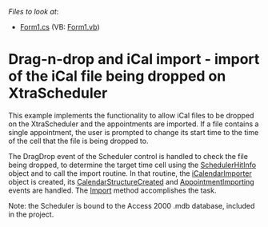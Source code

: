 <!-- default file list -->
*Files to look at*:

* [Form1.cs](./CS/Drag_iCalFromFile/Form1.cs) (VB: [Form1.vb](./VB/Drag_iCalFromFile/Form1.vb))
<!-- default file list end -->
# Drag-n-drop and iCal import - import of the iCal file being dropped on XtraScheduler


<p>This example implements the functionality to allow iCal files to be dropped on the XtraScheduler and the appointments are imported. If a file contains a single appointment, the user is prompted to change its start time to the time of the cell that the file is being dropped to. </p><p>The DragDrop event of the Scheduler control is handled to check the file being dropped, to determine the target time cell using the <a href="http://documentation.devexpress.com/#WindowsForms/clsDevExpressXtraSchedulerDrawingSchedulerHitInfotopic">SchedulerHitInfo</a> object and to call the import routine. In that routine, the <a href="http://documentation.devexpress.com/#WindowsForms/clsDevExpressXtraScheduleriCalendariCalendarImportertopic">iCalendarImporter</a> object is created, its <a href="http://documentation.devexpress.com/#WindowsForms/DevExpressXtraScheduleriCalendariCalendarImporter_CalendarStructureCreatedtopic">CalendarStructureCreated</a> and <a href="http://documentation.devexpress.com/#WindowsForms/DevExpressXtraSchedulerExchangeAppointmentImporter_AppointmentImportingtopic">AppointmentImporting</a> events are handled. The <a href="http://documentation.devexpress.com/#WindowsForms/DevExpressXtraSchedulerExchangeAppointmentImporter_Importtopic">Import</a> method accomplishes the task.</p><p>Note: the Scheduler is bound to the Access 2000 .mdb database, included in the project.</p>

<br/>


